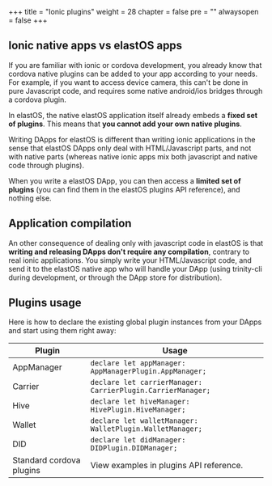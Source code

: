 +++
title = "Ionic plugins"
weight = 28
chapter = false
pre = ""
alwaysopen = false
+++

## Ionic native apps vs elastOS apps

If you are familiar with ionic or cordova development, you already know that cordova native plugins can be added to your app according to your needs. For example, if you want to access device camera, this can't be done in pure Javascript code, and requires some native android/ios bridges through a cordova plugin.

In elastOS, the native elastOS application itself already embeds a **fixed set of plugins**. This means that **you cannot add your own native plugins**. 

Writing DApps for elastOS is different than writing ionic applications in the sense that elastOS DApps only deal with HTML/Javascript parts, and not with native parts (whereas native ionic apps mix both javascript and native code through plugins).

When you write a elastOS DApp, you can then access a **limited set of plugins** (you can find them in the elastOS plugins API reference), and nothing else.

## Application compilation

An other consequence of dealing only with javascript code in elastOS is that **writing and releasing DApps don't require any compilation**, contrary to real ionic applications. You simply write your HTML/Javascript code, and send it to the elastOS native app who will handle your DApp (using trinity-cli during development, or through the DApp store for distribution).

## Plugins usage

Here is how to declare the existing global plugin instances from your DApps and start using them right away:

| Plugin | Usage |
| ------ | ----- |
| AppManager | ```declare let appManager: AppManagerPlugin.AppManager;``` |
| Carrier | ```declare let carrierManager: CarrierPlugin.CarrierManager;``` |
| Hive | ```declare let hiveManager: HivePlugin.HiveManager;``` |
| Wallet | ```declare let walletManager: WalletPlugin.WalletManager;``` |
| DID | ```declare let didManager: DIDPlugin.DIDManager;``` |
| Standard cordova plugins | View examples in plugins API reference. |